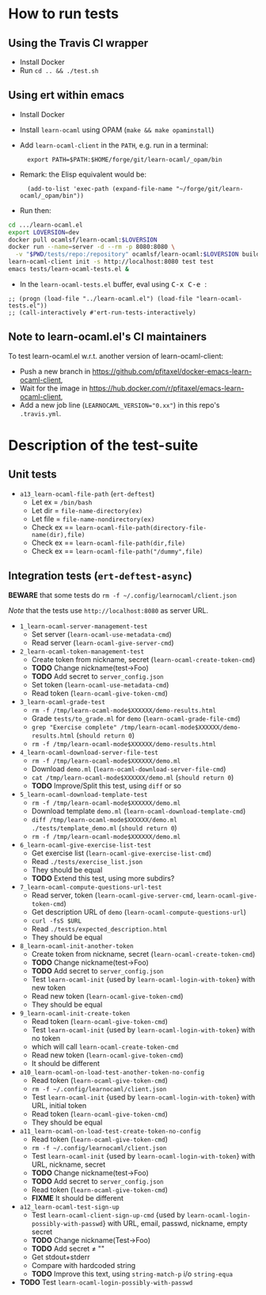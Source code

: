 # How to run tests

## Using the Travis CI wrapper

* Install Docker
* Run `cd .. && ./test.sh`

## Using ert within emacs

* Install Docker
* Install `learn-ocaml` using OPAM (`make && make opaminstall`)
* Add `learn-ocaml-client` in the `PATH`, e.g. run in a terminal:
	
		export PATH=$PATH:$HOME/forge/git/learn-ocaml/_opam/bin

* Remark: the Elisp equivalent would be:

		(add-to-list 'exec-path (expand-file-name "~/forge/git/learn-ocaml/_opam/bin"))
		
* Run then:

```bash
cd .../learn-ocaml.el
export LOVERSION=dev
docker pull ocamlsf/learn-ocaml:$LOVERSION
docker run --name=server -d --rm -p 8080:8080 \
  -v "$PWD/tests/repo:/repository" ocamlsf/learn-ocaml:$LOVERSION build serve
learn-ocaml-client init -s http://localhost:8080 test test
emacs tests/learn-ocaml-tests.el &
```

* In the `learn-ocaml-tests.el` buffer, eval using <kbd>C-x C-e </kbd>:

```elisp
;; (progn (load-file "../learn-ocaml.el") (load-file "learn-ocaml-tests.el"))
;; (call-interactively #'ert-run-tests-interactively)
```

## Note to learn-ocaml.el's CI maintainers

To test learn-ocaml.el w.r.t. another version of learn-ocaml-client:

* Push a new branch in <https://github.com/pfitaxel/docker-emacs-learn-ocaml-client>,
* Wait for the image in <https://hub.docker.com/r/pfitaxel/emacs-learn-ocaml-client>,
* Add a new job line (`LEARNOCAML_VERSION="0.xx"`) in this repo's `.travis.yml`.

# Description of the test-suite

## Unit tests

* `a13_learn-ocaml-file-path` (`ert-deftest`)  
  * Let ex = `/bin/bash`
  * Let dir = `file-name-directory(ex)`
  * Let file = `file-name-nondirectory(ex)`
  * Check ex == `learn-ocaml-file-path(directory-file-name(dir),file)`
  * Check ex == `learn-ocaml-file-path(dir,file)`
  * Check ex == `learn-ocaml-file-path("/dummy",file)`

## Integration tests (`ert-deftest-async`)

**BEWARE** that some tests do `rm -f ~/.config/learnocaml/client.json`

*Note* that the tests use `http://localhost:8080` as server URL.

* `1_learn-ocaml-server-management-test`  
  * Set server (`learn-ocaml-use-metadata-cmd`)
  * Read server (`learn-ocaml-give-server-cmd`)
* `2_learn-ocaml-token-management-test`  
  * Create token from nickname, secret (`learn-ocaml-create-token-cmd`)
  * **TODO** Change nickname(test→Foo)
  * **TODO** Add secret to `server_config.json`
  * Set token (`learn-ocaml-use-metadata-cmd`)
  * Read token (`learn-ocaml-give-token-cmd`)
* `3_learn-ocaml-grade-test`  
  * `rm -f /tmp/learn-ocaml-mode$XXXXXX/demo-results.html`
  * Grade `tests/to_grade.ml` for `demo` (`learn-ocaml-grade-file-cmd`)
  * `grep "Exercise complete" /tmp/learn-ocaml-mode$XXXXXX/demo-results.html` (`should return 0`)
  * `rm -f /tmp/learn-ocaml-mode$XXXXXX/demo-results.html`
* `4_learn-ocaml-download-server-file-test`  
  * `rm -f /tmp/learn-ocaml-mode$XXXXXX/demo.ml`
  * Download `demo.ml` (`learn-ocaml-download-server-file-cmd`)
  * `cat /tmp/learn-ocaml-mode$XXXXXX/demo.ml` (`should return 0`)
  * **TODO** Improve/Split this test, using `diff` or so
* `5_learn-ocaml-download-template-test`  
  * `rm -f /tmp/learn-ocaml-mode$XXXXXX/demo.ml`
  * Download template `demo.ml` (`learn-ocaml-download-template-cmd`)
  * `diff /tmp/learn-ocaml-mode$XXXXXX/demo.ml ./tests/template_demo.ml` (`should return 0`)
  * `rm -f /tmp/learn-ocaml-mode$XXXXXX/demo.ml`
* `6_learn-ocaml-give-exercise-list-test`  
  * Get exercise list (`learn-ocaml-give-exercise-list-cmd`)
  * Read `./tests/exercise_list.json`
  * They should be equal
  * **TODO** Extend this test, using more subdirs?
* `7_learn-ocaml-compute-questions-url-test`  
  * Read server, token (`learn-ocaml-give-server-cmd`, `learn-ocaml-give-token-cmd`)
  * Get description URL of `demo` (`learn-ocaml-compute-questions-url`)
  * `curl -fsS $URL`
  * Read `./tests/expected_description.html`
  * They should be equal
* `8_learn-ocaml-init-another-token`  
  * Create token from nickname, secret (`learn-ocaml-create-token-cmd`)
  * **TODO** Change nickname(test→Foo)
  * **TODO** Add secret to `server_config.json`
  * Test `learn-ocaml-init` {used by `learn-ocaml-login-with-token`} with new token
  * Read new token (`learn-ocaml-give-token-cmd`)
  * They should be equal
* `9_learn-ocaml-init-create-token`  
  * Read token (`learn-ocaml-give-token-cmd`)
  * Test `learn-ocaml-init` {used by `learn-ocaml-login-with-token`} with no token
  * which will call `learn-ocaml-create-token-cmd`
  * Read new token (`learn-ocaml-give-token-cmd`)
  * It should be different
* `a10_learn-ocaml-on-load-test-another-token-no-config`  
  * Read token (`learn-ocaml-give-token-cmd`)
  * `rm -f ~/.config/learnocaml/client.json`
  * Test `learn-ocaml-init` {used by `learn-ocaml-login-with-token`} with URL, initial token
  * Read token (`learn-ocaml-give-token-cmd`)
  * They should be equal
* `a11_learn-ocaml-on-load-test-create-token-no-config`  
  * Read token (`learn-ocaml-give-token-cmd`)
  * `rm -f ~/.config/learnocaml/client.json`
  * Test `learn-ocaml-init` {used by `learn-ocaml-login-with-token`} with URL, nickname, secret
  * **TODO** Change nickname(test→Foo)
  * **TODO** Add secret to `server_config.json`
  * Read token (`learn-ocaml-give-token-cmd`)
  * **FIXME** It should be different
* `a12_learn-ocaml-test-sign-up`  
  * Test `learn-ocaml-client-sign-up-cmd` {used by `learn-ocaml-login-possibly-with-passwd`} with URL, email, passwd, nickname, empty secret
  * **TODO** Change nickname(Test→Foo)
  * **TODO** Add secret ≠ ""
  * Get stdout+stderr
  * Compare with hardcoded string
  * **TODO** Improve this text, using `string-match-p` i/o `string-equa`
* **TODO** Test `learn-ocaml-login-possibly-with-passwd`
